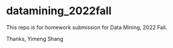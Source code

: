 # datamining_2022fall

This repo is for homework submission for Data Mining, 2022 Fall.

Thanks,
Yimeng Shang

